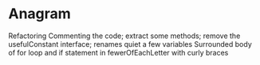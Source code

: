 # Anagram
Refactoring
Commenting the code; extract some methods; remove the usefulConstant interface; renames quiet a few variables
Surrounded body of for loop and if statement in fewerOfEachLetter with curly braces